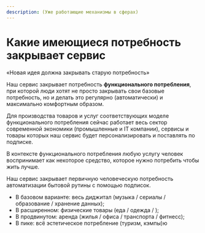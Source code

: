 ```yaml
---
description: (Уже работающие механизмы в сферах)
---
```


# Какие имеющиеся потребность закрывает сервис

«Новая идея должна закрывать старую потребность»

Наш сервис закрывает потребность **функционального потребления**, при которой люди хотят не просто закрывать свои базовые потребность, но и делать это регулярно \(автоматически\) и максимально комфортным образом.

Для производства товаров и услуг соответствующих моделе функционального потребления сейчас работает весь сектор современной экономики \(промышленные и IT компании\), сервисы и товары которых наш сервис будет персонализировать и поставлять по подписке.

В контексте функционального потребления любую услугу человек воспринимает как некоторое средство, которое нужно потребить чтобы жить лучше.

Наш сервис закрывает первичную человеческую потребность автоматизации бытовой рутины с помощью подписок.

* В базовом варианте: весь диджитал \(музыка / сериалы / образование / хранение данных\);
* В расширенном: физические товары \(еда / одежда / \);
* В продвинутом: аренда \(жилья / офиса / транспорта / фитнесс\);
* В пике: всё эстетическое потребление \(туризм, кэмпы\)ю

